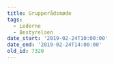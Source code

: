 ```yaml
---
title: Grupperådsmøde
tags:
  - Lederne
  - Bestyrelsen
date_start: '2019-02-24T10:00:00'
date_end: '2019-02-24T14:00:00'
old_id: 7320
---
```

 

